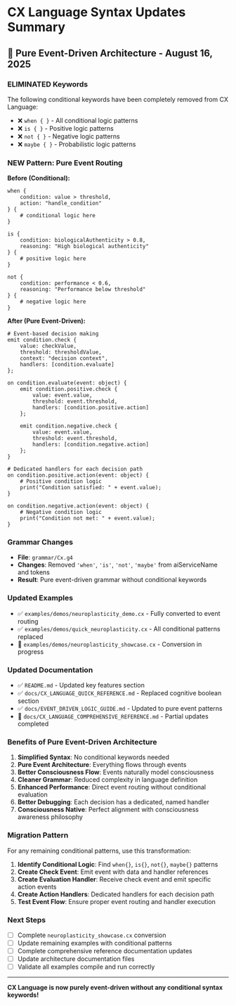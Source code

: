 # CX Language Syntax Updates Summary

## 🔄 **Pure Event-Driven Architecture - August 16, 2025**

### **ELIMINATED Keywords**
The following conditional keywords have been completely removed from CX Language:
- ❌ `when { }` - All conditional logic patterns
- ❌ `is { }` - Positive logic patterns
- ❌ `not { }` - Negative logic patterns  
- ❌ `maybe { }` - Probabilistic logic patterns

### **NEW Pattern: Pure Event Routing**

**Before (Conditional):**
```cx
when {
    condition: value > threshold,
    action: "handle_condition"
} {
    # conditional logic here
}

is {
    condition: biologicalAuthenticity > 0.8,
    reasoning: "High biological authenticity"
} {
    # positive logic here
}

not {
    condition: performance < 0.6,
    reasoning: "Performance below threshold"
} {
    # negative logic here
}
```

**After (Pure Event-Driven):**
```cx
# Event-based decision making
emit condition.check {
    value: checkValue,
    threshold: thresholdValue,
    context: "decision context",
    handlers: [condition.evaluate]
};

on condition.evaluate(event: object) {
    emit condition.positive.check {
        value: event.value,
        threshold: event.threshold,
        handlers: [condition.positive.action]
    };
    
    emit condition.negative.check {
        value: event.value,
        threshold: event.threshold,
        handlers: [condition.negative.action]
    };
}

# Dedicated handlers for each decision path
on condition.positive.action(event: object) {
    # Positive condition logic
    print("Condition satisfied: " + event.value);
}

on condition.negative.action(event: object) {
    # Negative condition logic  
    print("Condition not met: " + event.value);
}
```

### **Grammar Changes**
- **File**: `grammar/Cx.g4`
- **Changes**: Removed `'when'`, `'is'`, `'not'`, `'maybe'` from aiServiceName and tokens
- **Result**: Pure event-driven grammar without conditional keywords

### **Updated Examples**
- ✅ `examples/demos/neuroplasticity_demo.cx` - Fully converted to event routing
- ✅ `examples/demos/quick_neuroplasticity.cx` - All conditional patterns replaced
- 🔄 `examples/demos/neuroplasticity_showcase.cx` - Conversion in progress

### **Updated Documentation**
- ✅ `README.md` - Updated key features section
- ✅ `docs/CX_LANGUAGE_QUICK_REFERENCE.md` - Replaced cognitive boolean section
- ✅ `docs/EVENT_DRIVEN_LOGIC_GUIDE.md` - Updated to pure event patterns
- 🔄 `docs/CX_LANGUAGE_COMPREHENSIVE_REFERENCE.md` - Partial updates completed

### **Benefits of Pure Event-Driven Architecture**

1. **Simplified Syntax**: No conditional keywords needed
2. **Pure Event Architecture**: Everything flows through events
3. **Better Consciousness Flow**: Events naturally model consciousness
4. **Cleaner Grammar**: Reduced complexity in language definition
5. **Enhanced Performance**: Direct event routing without conditional evaluation
6. **Better Debugging**: Each decision has a dedicated, named handler
7. **Consciousness Native**: Perfect alignment with consciousness awareness philosophy

### **Migration Pattern**

For any remaining conditional patterns, use this transformation:

1. **Identify Conditional Logic**: Find `when{}`, `is{}`, `not{}`, `maybe{}` patterns
2. **Create Check Event**: Emit event with data and handler references
3. **Create Evaluation Handler**: Receive check event and emit specific action events
4. **Create Action Handlers**: Dedicated handlers for each decision path
5. **Test Event Flow**: Ensure proper event routing and handler execution

### **Next Steps**
- [ ] Complete `neuroplasticity_showcase.cx` conversion
- [ ] Update remaining examples with conditional patterns
- [ ] Complete comprehensive reference documentation updates
- [ ] Update architecture documentation files
- [ ] Validate all examples compile and run correctly

---

**CX Language is now purely event-driven without any conditional syntax keywords!**
